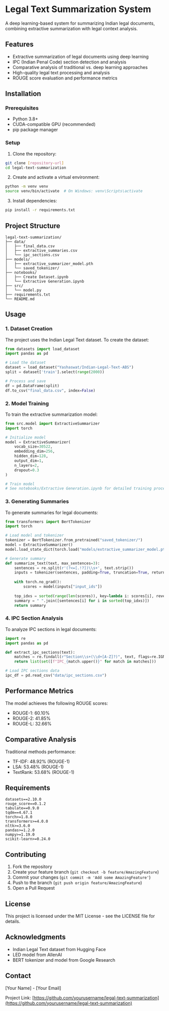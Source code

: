 # Legal Text Summarization System

A deep learning-based system for summarizing Indian legal documents, combining extractive summarization with legal context analysis.

## Features

- Extractive summarization of legal documents using deep learning
- IPC (Indian Penal Code) section detection and analysis
- Comparative analysis of traditional vs. deep learning approaches
- High-quality legal text processing and analysis
- ROUGE score evaluation and performance metrics

## Installation

### Prerequisites

- Python 3.8+
- CUDA-compatible GPU (recommended)
- pip package manager

### Setup

1. Clone the repository:
```bash
git clone [repository-url]
cd legal-text-summarization
```

2. Create and activate a virtual environment:
```bash
python -m venv venv
source venv/bin/activate  # On Windows: venv\Scripts\activate
```

3. Install dependencies:
```bash
pip install -r requirements.txt
```

## Project Structure

```
legal-text-summarization/
├── data/
│   ├── final_data.csv
│   ├── extractive_summaries.csv
│   └── ipc_sections.csv
├── models/
│   ├── extractive_summarizer_model.pth
│   └── saved_tokenizer/
├── notebooks/
│   ├── Create Dataset.ipynb
│   └── Extractive Generation.ipynb
├── src/
│   └── model.py
├── requirements.txt
└── README.md
```

## Usage

### 1. Dataset Creation

The project uses the Indian Legal Text dataset. To create the dataset:

```python
from datasets import load_dataset
import pandas as pd

# Load the dataset
dataset = load_dataset("Yashaswat/Indian-Legal-Text-ABS")
split = dataset['train'].select(range(2000))

# Process and save
df = pd.DataFrame(split)
df.to_csv("final_data.csv", index=False)
```

### 2. Model Training

To train the extractive summarization model:

```python
from src.model import ExtractiveSummarizer
import torch

# Initialize model
model = ExtractiveSummarizer(
    vocab_size=30522,
    embedding_dim=256,
    hidden_dim=128,
    output_dim=1,
    n_layers=2,
    dropout=0.3
)

# Train model
# See notebooks/Extractive Generation.ipynb for detailed training process
```

### 3. Generating Summaries

To generate summaries for legal documents:

```python
from transformers import BertTokenizer
import torch

# Load model and tokenizer
tokenizer = BertTokenizer.from_pretrained("saved_tokenizer/")
model = ExtractiveSummarizer()
model.load_state_dict(torch.load("models/extractive_summarizer_model.pth"))

# Generate summary
def summarize_text(text, max_sentences=3):
    sentences = re.split(r'(?<=[.!?])\\s+', text.strip())
    inputs = tokenizer(sentences, padding=True, truncation=True, return_tensors="pt")
    
    with torch.no_grad():
        scores = model(inputs["input_ids"])
    
    top_idxs = sorted(range(len(scores)), key=lambda i: scores[i], reverse=True)[:max_sentences]
    summary = " ".join([sentences[i] for i in sorted(top_idxs)])
    return summary
```

### 4. IPC Section Analysis

To analyze IPC sections in legal documents:

```python
import re
import pandas as pd

def extract_ipc_sections(text):
    matches = re.findall(r"Section\\s+(\\d+[A-Z]?)", text, flags=re.IGNORECASE)
    return list(set([f"IPC_{match.upper()}" for match in matches]))

# Load IPC sections data
ipc_df = pd.read_csv("data/ipc_sections.csv")
```

## Performance Metrics

The model achieves the following ROUGE scores:
- ROUGE-1: 60.10%
- ROUGE-2: 41.85%
- ROUGE-L: 32.66%

## Comparative Analysis

Traditional methods performance:
- TF-IDF: 48.92% (ROUGE-1)
- LSA: 53.48% (ROUGE-1)
- TextRank: 53.68% (ROUGE-1)

## Requirements

```
datasets==2.10.0
rouge_score==0.1.2
tabulate==0.9.0
tqdm==4.67.1
torch>=1.8.0
transformers>=4.0.0
nltk>=3.6.0
pandas>=1.2.0
numpy>=1.19.0
scikit-learn>=0.24.0
```

## Contributing

1. Fork the repository
2. Create your feature branch (`git checkout -b feature/AmazingFeature`)
3. Commit your changes (`git commit -m 'Add some AmazingFeature'`)
4. Push to the branch (`git push origin feature/AmazingFeature`)
5. Open a Pull Request

## License

This project is licensed under the MIT License - see the LICENSE file for details.

## Acknowledgments

- Indian Legal Text dataset from Hugging Face
- LED model from AllenAI
- BERT tokenizer and model from Google Research

## Contact

[Your Name] - [Your Email]

Project Link: [https://github.com/yourusername/legal-text-summarization](https://github.com/yourusername/legal-text-summarization) 